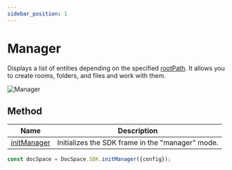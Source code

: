```yaml
---
sidebar_position: 1
---
```


# Manager

Displays a list of entities depending on the specified [rootPath](../config.md#rootpath). It allows you to create rooms, folders, and files and work with them.

![Manager](/assets/images/docspace/manager-mode.png)

## Method

| Name                                              | Description                                      |
| ------------------------------------------------- | ------------------------------------------------ |
| [initManager](../methods.md#initmanager) | Initializes the SDK frame in the "manager" mode. |

``` ts
const docSpace = DocSpace.SDK.initManager({config});
```
